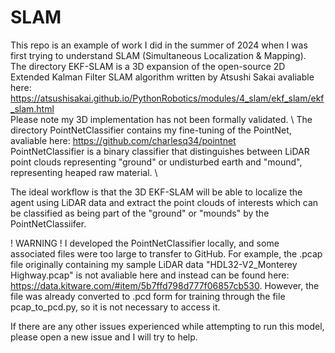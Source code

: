 # SLAM

This repo is an example of work I did in the summer of 2024 when I was first trying to understand SLAM (Simultaneous Localization & Mapping). \
The directory EKF-SLAM is a 3D expansion of the open-source 2D Extended Kalman Filter SLAM algorithm written by Atsushi Sakai avaliable here: https://atsushisakai.github.io/PythonRobotics/modules/4_slam/ekf_slam/ekf_slam.html \
Please note my 3D implementation has not been formally validated. \\
The directory PointNetClassifier contains my fine-tuning of the PointNet, avaliable here: https://github.com/charlesq34/pointnet \
PointNetClassifier is a binary classifier that distinguishes between LiDAR point clouds representing "ground" or undisturbed earth and "mound", representing heaped raw material. \

The ideal workflow is that the 3D EKF-SLAM will be able to localize the agent using LiDAR data and extract the point clouds of interests which can be classified as being part of the "ground" or "mounds" by the PointNetClassiifer. 


! WARNING !
I developed the PointNetClassifier locally, and some associated files were too large to transfer to GitHub. For example, the .pcap file originally containing my sample LiDAR data "HDL32-V2_Monterey Highway.pcap" is not avaliable here and instead can be found here: https://data.kitware.com/#item/5b7ffd798d777f06857cb530. However, the file was already converted to .pcd form for training through the file pcap_to_pcd.py, so it is not necessary to access it.

If there are any other issues experienced while attempting to run this model, please open a new issue and I will try to help.
